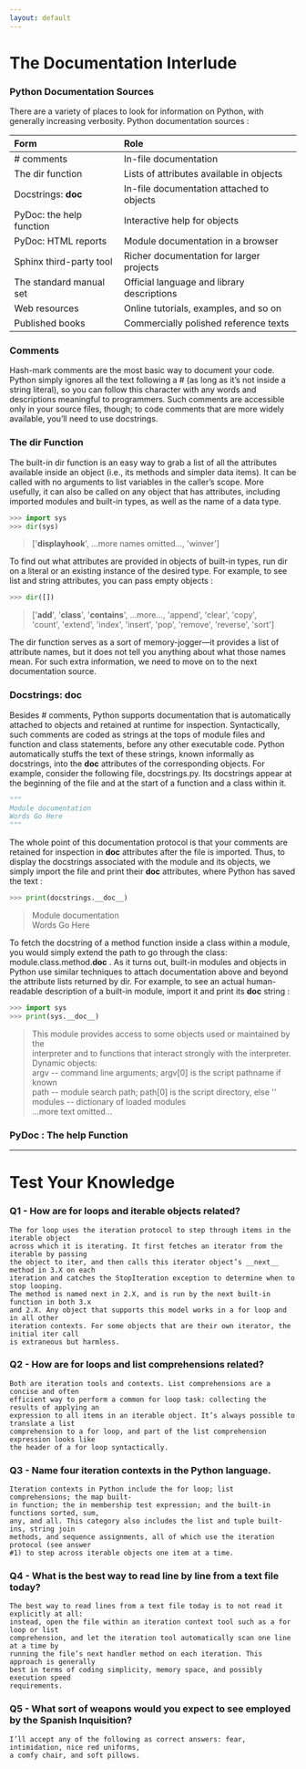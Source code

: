 ```yaml
---
layout: default
---
```


# The Documentation Interlude

### Python Documentation Sources

There are a variety of places to look for information on Python, with generally increasing verbosity. Python documentation sources :

| Form        | Role          |
|:-------------|:------------------|
| # comments | In-file documentation |
| The dir function | Lists of attributes available in objects |
| Docstrings: __doc__ | In-file documentation attached to objects |
| PyDoc: the help function | Interactive help for objects |
| PyDoc: HTML reports | Module documentation in a browser |
| Sphinx third-party tool | Richer documentation for larger projects |
| The standard manual set | Official language and library descriptions |
| Web resources | Online tutorials, examples, and so on |
| Published books | Commercially polished reference texts |

### Comments

Hash-mark comments are the most basic way to document your code. Python simply ignores all the text following a # (as long as it’s not inside a string literal), so you can follow this character with any words and descriptions meaningful to programmers. Such comments are accessible only in your source files, though; to code comments that are more widely available, you’ll need to use docstrings.

### The dir Function

The built-in dir function is an easy way to grab a list of all the attributes available inside an object (i.e., its methods and simpler data items). It can be called with no arguments to list variables in the caller’s scope. More usefully, it can also be called on any object that has attributes, including imported modules and built-in types, as well as the name of a data type.

```python
>>> import sys
>>> dir(sys)
```
> ['__displayhook__', ...more names omitted..., 'winver']

To find out what attributes are provided in objects of built-in types, run dir on a literal or an existing instance of the desired type. For example, to see list and string attributes, you can pass empty objects :

```python
>>> dir([])
```
> ['__add__', '__class__', '__contains__', ...more..., 'append', 'clear', 'copy', <br>
> 'count', 'extend', 'index', 'insert', 'pop', 'remove', 'reverse', 'sort']

The dir function serves as a sort of memory-jogger—it provides a list of attribute names, but it does not tell you anything about what those names mean. For such extra information, we need to move on to the next documentation source.

### Docstrings: __doc__

Besides # comments, Python supports documentation that is automatically attached to objects and retained at runtime for inspection. Syntactically, such comments are coded as strings at the tops of module files and function and class statements, before any other executable code. Python automatically stuffs the text of these strings, known informally as docstrings, into the __doc__ attributes of the corresponding objects. For example, consider the following file, docstrings.py. Its docstrings appear at the beginning of the file and at the start of a function and a class within it.

```python
"""
Module documentation
Words Go Here
"""
```

The whole point of this documentation protocol is that your comments are retained for inspection in __doc__ attributes after the file is imported. Thus, to display the docstrings associated with the module and its objects, we simply import the file and print their __doc__ attributes, where Python has saved the text :

```python
>>> print(docstrings.__doc__)
```
> Module documentation <br>
> Words Go Here

To fetch the docstring of a method function inside a class within a module, you would simply extend the path to go through the class: module.class.method.__doc__ . As it turns out, built-in modules and objects in Python use similar techniques to attach documentation above and beyond the attribute lists returned by dir. For example, to see an actual human-readable description of a built-in module, import it and print its __doc__ string :

```python
>>> import sys
>>> print(sys.__doc__)
```
> This module provides access to some objects used or maintained by the<br>
> interpreter and to functions that interact strongly with the interpreter.<br>
> Dynamic objects:<br>
> argv -- command line arguments; argv[0] is the script pathname if known<br>
> path -- module search path; path[0] is the script directory, else ''<br>
> modules -- dictionary of loaded modules<br>
> ...more text omitted...<br>

### PyDoc : The help Function


* * *

# Test Your Knowledge

### Q1 - How are for loops and iterable objects related?

```
The for loop uses the iteration protocol to step through items in the iterable object 
across which it is iterating. It first fetches an iterator from the iterable by passing
the object to iter, and then calls this iterator object’s __next__ method in 3.X on each 
iteration and catches the StopIteration exception to determine when to stop looping. 
The method is named next in 2.X, and is run by the next built-in function in both 3.x 
and 2.X. Any object that supports this model works in a for loop and in all other 
iteration contexts. For some objects that are their own iterator, the initial iter call 
is extraneous but harmless.
```

### Q2 - How are for loops and list comprehensions related?

```
Both are iteration tools and contexts. List comprehensions are a concise and often
efficient way to perform a common for loop task: collecting the results of applying an 
expression to all items in an iterable object. It’s always possible to translate a list 
comprehension to a for loop, and part of the list comprehension expression looks like 
the header of a for loop syntactically.
```

### Q3 - Name four iteration contexts in the Python language.

```
Iteration contexts in Python include the for loop; list comprehensions; the map built-
in function; the in membership test expression; and the built-in functions sorted, sum, 
any, and all. This category also includes the list and tuple built-ins, string join 
methods, and sequence assignments, all of which use the iteration protocol (see answer
#1) to step across iterable objects one item at a time.
```

### Q4 -  What is the best way to read line by line from a text file today?

```
The best way to read lines from a text file today is to not read it explicitly at all:
instead, open the file within an iteration context tool such as a for loop or list
comprehension, and let the iteration tool automatically scan one line at a time by 
running the file’s next handler method on each iteration. This approach is generally
best in terms of coding simplicity, memory space, and possibly execution speed
requirements.
```

### Q5 -  What sort of weapons would you expect to see employed by the Spanish Inquisition?

```
I’ll accept any of the following as correct answers: fear, intimidation, nice red uniforms, 
a comfy chair, and soft pillows.
```

